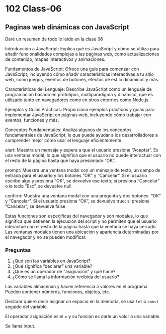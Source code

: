 # 102 Class-06

## Paginas web dinámicas con JavaScript

Daré un resumen de todo lo leido en la clase 06

Introducción a JavaScript: Explica qué es JavaScript y cómo se utiliza para añadir funcionalidades complejas a las páginas web, como actualizaciones de contenido, mapas interactivos y animaciones.

Fundamentos de JavaScript: Ofrece una guía para comenzar con JavaScript, incluyendo cómo añadir características interactivas a tu sitio web, como juegos, eventos de botones, efectos de estilo dinámicos y más.

Características del Lenguaje: Describe JavaScript como un lenguaje de programación basado en prototipos, multiparadigma y dinámico, que es utilizado tanto en navegadores como en otros entornos como Node.js.

Ejemplos y Guías Prácticas: Proporciona ejemplos prácticos y guías para implementar JavaScript en páginas web, incluyendo cómo trabajar con eventos, funciones y más.

Conceptos Fundamentales: Analiza algunos de los conceptos fundamentales de JavaScript, lo que puede ayudar a los desarrolladores a comprender mejor cómo usar el lenguaje eficientemente.

alert: Muestra un mensaje y espera a que el usuario presione “Aceptar”. Es una ventana modal, lo que significa que el usuario no puede interactuar con el resto de la página hasta que haya presionado “OK”.

prompt: Muestra una ventana modal con un mensaje de texto, un campo de entrada para el usuario y los botones “OK” y “Cancelar”. Si el usuario escribe algo y presiona “OK”, se devuelve ese texto; si presiona “Cancelar” o la tecla “Esc”, se devuelve null.

confirm: Muestra una ventana modal con una pregunta y dos botones: “OK” y “Cancelar”. Si el usuario presiona “OK”, se devuelve true; si presiona “Cancelar”, se devuelve false.

Estas funciones son específicas del navegador y son modales, lo que significa que detienen la ejecución del script y no permiten que el usuario interactúe con el resto de la página hasta que la ventana se haya cerrado. Las ventanas modales tienen una ubicación y apariencia determinadas por el navegador y no se pueden modificar.

### Preguntas

1. ¿Qué son las variables en JavaScript?
1. ¿Qué significa “declarar” una variable?
1. ¿Qué es un operador de “asignación” y qué hace?
1. ¿Cómo se llama la información recibida del usuario?

Las variables almacenan y hacen referencia a valores en el programa. Pueden contener números, funciones, objetos, etc.

Declarar quiere decir asignar un espacio en la memoria, se usa `let` o `const` seguido del variable.

El operador asignación es el = y su función es darle un valor a una variable.

Se llama input.
